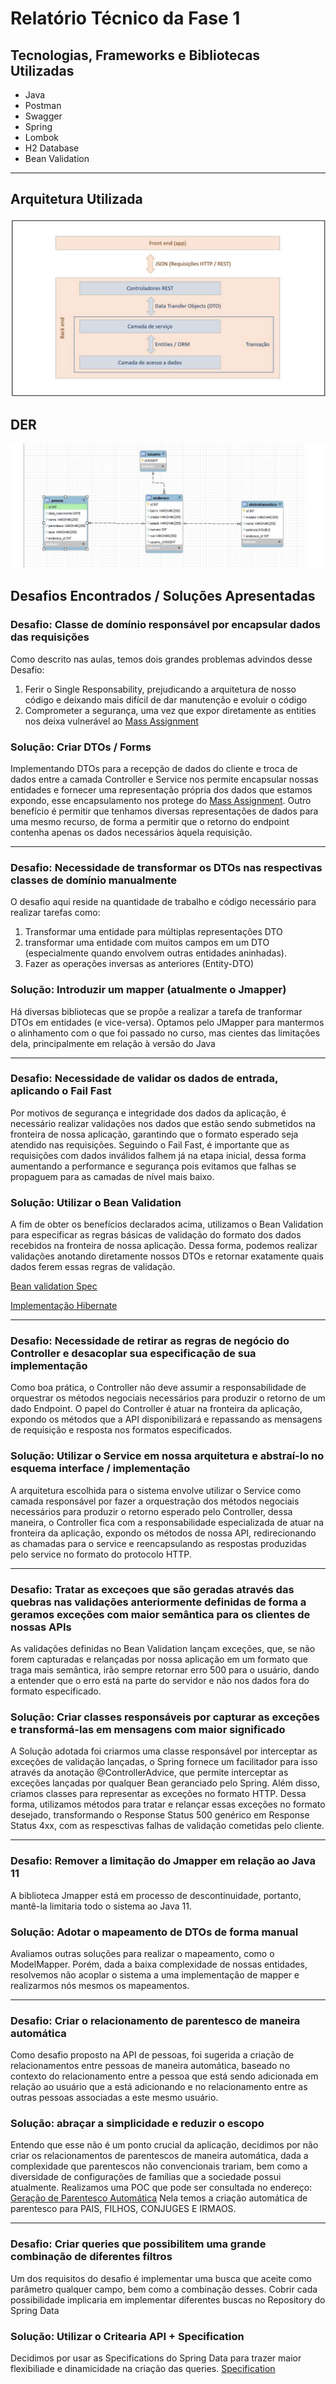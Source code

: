 # Relatório Técnico da Fase 1

## Tecnologias, Frameworks e Bibliotecas Utilizadas 
- Java
- Postman
- Swagger
- Spring
- Lombok 
- H2 Database
- Bean Validation

---

## Arquitetura Utilizada 
![](2023-06-16-20-10-00.png)

## DER 
![](modeloDER.jpeg)

## Desafios Encontrados / Soluções Apresentadas
### Desafio: Classe de domínio responsável por encapsular dados das requisições 
Como descrito nas aulas, temos dois grandes problemas advindos desse Desafio: 
1. Ferir o Single Responsability, prejudicando a arquitetura de nosso código e deixando mais difícil de dar manutenção e evoluir o código
2. Comprometer a segurança, uma vez que expor diretamente as entities nos deixa vulnerável ao [Mass Assignment](https://cheatsheetseries.owasp.org/cheatsheets/Mass_Assignment_Cheat_Sheet.html)

### Solução: Criar DTOs / Forms
Implementando DTOs para a recepção de dados do cliente e troca de dados entre a camada Controller e Service nos permite encapsular nossas entidades e fornecer uma representação própria dos dados que estamos expondo, esse encapsulamento nos protege do  [Mass Assignment](https://cheatsheetseries.owasp.org/cheatsheets/Mass_Assignment_Cheat_Sheet.html).
Outro benefício é permitir que tenhamos diversas representações de dados para uma mesmo recurso, de forma a permitir que o retorno do endpoint contenha apenas os dados necessários àquela requisição.



---
### Desafio: Necessidade de transformar os DTOs nas respectivas classes de domínio manualmente  
O desafio aqui reside na quantidade de trabalho e código necessário para realizar tarefas como: 
1. Transformar uma entidade para múltiplas representações DTO
2.  transformar uma entidade com muitos campos em um DTO (especialmente quando envolvem outras entidades aninhadas).  
3.  Fazer as operações inversas as anteriores (Entity-DTO)
### Solução: Introduzir um mapper (atualmente o Jmapper)
Há diversas bibliotecas que se propõe a realizar a tarefa de tranformar DTOs em entidades (e vice-versa). Optamos pelo JMapper para mantermos o alinhamento com o que foi passado no curso, mas cientes das limitações dela, principalmente em relação à versão do Java 

---
### Desafio: Necessidade de validar os dados de entrada, aplicando o Fail Fast 
Por motivos de segurança e integridade dos dados da aplicação, é necessário realizar validações nos dados que estão sendo submetidos na fronteira de nossa aplicação, garantindo que o formato esperado seja atendido nas requisições. Seguindo o Fail Fast, é importante que as requisições com dados inválidos falhem já na etapa inicial, dessa forma aumentando a performance e segurança pois evitamos que falhas se propaguem para as camadas de nível mais baixo. 
### Solução: Utilizar o Bean Validation
A fim de obter os benefícios declarados acima, utilizamos o Bean Validation para especificar as regras básicas de validação do formato dos dados recebidos na fronteira de nossa aplicação. Dessa forma, podemos realizar validações anotando diretamente nossos DTOs e retornar exatamente quais dados ferem essas regras de validação. 

[Bean validation Spec](https://beanvalidation.org/2.0-jsr380/)

[Implementação Hibernate](https://hibernate.org/validator/)


---
### Desafio: Necessidade de retirar as regras de negócio do Controller e desacoplar sua especificação de sua implementação 
Como boa prática, o Controller não deve assumir a responsabilidade de orquestrar os métodos negociais necessários para produzir o retorno de um dado Endpoint. 
O papel do Controller é atuar na fronteira da aplicação, expondo os métodos que a API disponibilizará e repassando as mensagens de requisição e resposta nos formatos especificados. 

### Solução: Utilizar o Service em nossa arquitetura e abstraí-lo no esquema interface / implementação 
A arquitetura escolhida para o sistema envolve utilizar o Service como camada responsável por fazer a orquestração dos métodos negociais necessários para produzir o retorno esperado pelo Controller, dessa maneira, o Controller fica com a responsabilidade especializada de atuar na fronteira da aplicação, expondo os métodos de nossa API, redirecionando as chamadas para o service e reencapsulando as respostas produzidas pelo service no formato do protocolo HTTP.

---
### Desafio: Tratar as exceçoes que são geradas através das quebras nas validações anteriormente definidas de forma a geramos exceções com maior semântica para os clientes de nossas APIs
As validações definidas no Bean Validation lançam exceções, que, se não forem capturadas e relançadas por nossa aplicação em um formato que traga mais semântica, irão sempre retornar erro 500 para o usuário, dando a entender que o erro está na parte do servidor e não nos dados fora do formato especificado.
### Solução: Criar classes responsáveis por capturar as exceções e transformá-las em mensagens com maior significado
A Solução adotada foi criarmos uma classe responsável por interceptar as exceções de validação lançadas, o Spring fornece um facilitador para isso através da anotação @ControllerAdvice, que permite interceptar as exceções lançadas por qualquer Bean geranciado pelo Spring.
Além disso, criamos classes para representar as exceções no formato HTTP.
Dessa forma, utilizamos métodos para tratar e relançar essas exceções no formato desejado, transformando o Response Status 500 genérico em Response Status 4xx, com as respesctivas falhas de validação cometidas pelo cliente.

---
### Desafio: Remover a limitação do Jmapper em relação ao Java 11 
A biblioteca Jmapper está em processo de descontinuidade, portanto, mantê-la limitaria todo o sistema ao Java 11. 

### Solução: Adotar o mapeamento de DTOs de forma manual 
Avaliamos outras soluções para realizar o mapeamento, como o ModelMapper. Porém, dada a baixa complexidade de nossas entidades, resolvemos não acoplar o sistema a uma implementação de mapper e realizarmos nós mesmos os mapeamentos. 

---
### Desafio: Criar o relacionamento de parentesco de maneira automática
Como desafio proposto na API de pessoas, foi sugerida a criação de relacionamentos entre pessoas de maneira automática, baseado no contexto do relacionamento entre a pessoa que está sendo adicionada em relação ao usuário que a está adicionando e no relacionamento entre as outras pessoas associadas a este mesmo usuário.

### Solução: abraçar a simplicidade e reduzir o escopo 
Entendo que esse não é um ponto crucial da aplicação, decidimos por não criar os relacionamentos de parentescos de maneira automática, dada a complexidade que parentescos não convencionais trariam, bem como a diversidade de configurações de famílias que a sociedade possui atualmente. Realizamos uma POC que pode ser consultada no endereço: [Geração de Parentesco Automática](https://github.com/vitorAlves1992/TechChallengeFiap/tree/gerenciarParenteAutomaticamente) Nela temos a criação automática de parentesco para PAIS, FILHOS, CONJUGES E IRMAOS. 

---

### Desafio: Criar queries que possibilitem uma grande combinação de diferentes filtros 
Um dos requisitos do desafio é implementar uma busca que aceite como parâmetro qualquer campo, bem como a combinação desses. Cobrir cada possibilidade implicaria em implementar diferentes buscas no Repository do Spring Data 

### Solução: Utilizar o Critearia API + Specification 
Decidimos por usar as Specifications do Spring Data para trazer maior flexibiliade e dinamicidade na criação das queries. 
[Specification](https://reflectoring.io/spring-data-specifications/)